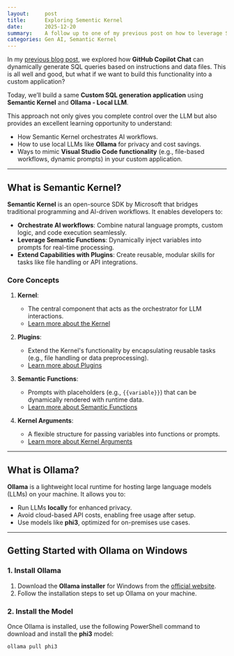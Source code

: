 ```yaml
---
layout:     post
title:      Exploring Sementic Kernel
date:       2025-12-20
summary:    A follow up to one of my previous post on how to leverage Semantic Kernel to automatically generate SQL. 
categories: Gen AI, Semantic Kernel
---
```


In my [previous blog post]({{site.url}}/VsCode-CoPilot-CodeGeneration), we explored how **GitHub Copilot Chat** can dynamically generate SQL queries based on instructions and data files. This is all well and good, but what if we want to build this functionality into a custom application?  

Today, we’ll build a same **Custom SQL generation application** using **Semantic Kernel** and  **Ollama - Local LLM**.

This approach not only gives you complete control over the LLM but also provides an excellent learning opportunity to understand:
- How Semantic Kernel orchestrates AI workflows.
- How to use local LLMs like **Ollama** for privacy and cost savings.
- Ways to mimic **Visual Studio Code functionality** (e.g., file-based workflows, dynamic prompts) in your custom application.

---

## **What is Semantic Kernel?**

**Semantic Kernel** is an open-source SDK by Microsoft that bridges traditional programming and AI-driven workflows. It enables developers to:
- **Orchestrate AI workflows**: Combine natural language prompts, custom logic, and code execution seamlessly.
- **Leverage Semantic Functions**: Dynamically inject variables into prompts for real-time processing.
- **Extend Capabilities with Plugins**: Create reusable, modular skills for tasks like file handling or API integrations.

### **Core Concepts**
1. **Kernel**:
   - The central component that acts as the orchestrator for LLM interactions.
   - [Learn more about the Kernel](https://learn.microsoft.com/en-us/semantic-kernel/concepts/what-is-the-kernel)

2. **Plugins**:
   - Extend the Kernel's functionality by encapsulating reusable tasks (e.g., file handling or data preprocessing).
   - [Learn more about Plugins](https://learn.microsoft.com/en-us/semantic-kernel/concepts/plugins)

3. **Semantic Functions**:
   - Prompts with placeholders (e.g., `{{variable}}`) that can be dynamically rendered with runtime data.
   - [Learn more about Semantic Functions](https://learn.microsoft.com/en-us/semantic-kernel/concepts/prompts/prompt-template-syntax)

4. **Kernel Arguments**:
   - A flexible structure for passing variables into functions or prompts.
   - [Learn more about Kernel Arguments](https://learn.microsoft.com/en-us/semantic-kernel/concepts/plugins-and-functions)

---

## **What is Ollama?**

**Ollama** is a lightweight local runtime for hosting large language models (LLMs) on your machine. It allows you to:
- Run LLMs **locally** for enhanced privacy.
- Avoid cloud-based API costs, enabling free usage after setup.
- Use models like **phi3**, optimized for on-premises use cases.

---

## **Getting Started with Ollama on Windows**

### **1. Install Ollama**
1. Download the **Ollama installer** for Windows from the [official website](https://ollama.ai/download).
2. Follow the installation steps to set up Ollama on your machine.

### **2. Install the Model**
Once Ollama is installed, use the following PowerShell command to download and install the **phi3** model:
```powershell
ollama pull phi3